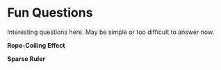 # Fun Questions

Interesting questions here. May be simple or too difficult to answer now.

**Rope-Coiling Effect**



**Sparse Ruler**

